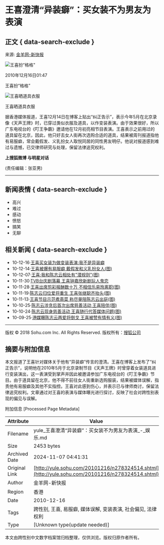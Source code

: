 # 王喜澄清“异装癖”：买女装不为男友为表演

## 正文 { data-search-exclude }


来源: [金羊网-新快报](https://www.ycwb.com/)

![王喜扮“格格"](https://photocdn.sohu.com/20070628/Img250815826.gif)

2010年12月16日01:47

王喜扮“格格”

![王喜晒道具衣服](https://photocdn.sohu.com/20101216/Img278324515.jpg)

王喜晒道具衣服

据香港媒体报道，王喜12月14日在博客上贴出“纠正告示”，表示今年5月在北京录像《天声王牌》时，已穿过类似衣服及道具，以作变装表演。由于效果很好，所以广东电视台的《叮王争霸》邀请他在12月初亮相节目表演。王喜表示之前用过的道具留在北京，因此，他只好去女人街再次选购合适的道具，结果被周刊报道指他有易服癖，常会戴假发、义乳扮女人取悦同居的同性男友明仔。他说对报道感到难过与遗憾，已交律师研究与处理，保留法律追究权利。

**上搜狐微博 与明星对话**

(责任编辑：张亚男)

---

## 新闻表情 { data-search-exclude }

- 高兴
- 难过
- 感动
- 愤怒
- 搞笑
- 无聊

## 相关新闻 { data-search-exclude }

- 10-12-16·[王喜买女装为做变装表演:我不是异装癖](https://yule.sohu.com/20101216/n278326425.shtml)
- 10-12-14·[王喜被爆有易服癖 戴假发和义乳扮女人(图)](https://yule.sohu.com/20101214/n278277726.shtml)
- 10-12-07·[王喜:我和陈志云相处有"潜规则"(图)](https://yule.sohu.com/20101207/n278134544.shtml)
- 10-11-30·[TVB台庆剧落幕 王喜钟嘉欣新剧玩人鬼恋](https://yule.sohu.com/20101130/n277995674.shtml)
- 10-11-28·[王喜出席剪彩报酬数十万 不相信乐易玲离职(图)](https://yule.sohu.com/20101128/n277964038.shtml)
- 10-11-19·[陈志云归位爱将重生 王喜张继聪齐抬头(图)](https://yule.sohu.com/20101119/n277745590.shtml)
- 10-11-13·[王喜节目示范煮斋菜 称尽量陪陈志云出庭(图)](https://yule.sohu.com/20101113/n277595038.shtml)
- 10-10-25·[陈志云涉贪后首次出席慈善活动 王喜陪伴(图)](https://yule.sohu.com/20101025/n276360716.shtml)
- 10-10-24·[陈志云现身慈善活动 王喜随行代答媒体问题(图)](https://yule.sohu.com/20101024/n276339273.shtml)
- 10-09-25·[港媒曝陈志云两爱将倒戈 王喜被赞有情有义(图)](https://yule.sohu.com/20100925/n275237412.shtml)

---

版权 © 2018 Sohu.com Inc. All Rights Reserved. 
版权所有：[搜狐公司](https://corp.sohu.com/s2007/copyright/)


## 摘要与附加信息

<!-- tcd_abstract -->
本文报道了王喜针对媒体关于他有“异装癖”传言的澄清。王喜在博客上发布了“纠正告示”，说明他在2010年5月于北京录制节目《天声王牌》时曾穿着女装道具进行变装演出，这一表演受到掌声并因此被邀请参加广东电视台的《叮王争霸》节目。由于道具留在北京，他不得不前往女人街重新选购服装，结果被媒体误解，指责他有易服癖及其他不实指控。王喜对此感到伤心，并表示已与律师商讨，保留法律追究权利。文章通过对王喜的表演与媒体曝光进行探讨，反映了社会对跨性别表现的偏见与误解。
<!-- tcd_abstract_end -->

附加信息 [Processed Page Metadata]

| Attribute       | Value                                  |
|-----------------|----------------------------------------|
| Filename        | yule_王喜澄清“异装癖”：买女装不为男友为表演_-_娱乐.md                             |
| Size            | 2453 bytes                           |
| Archived Date   | 2024-11-07 04:41:31                             |
| Original Link   | [http://yule.sohu.com/20101216/n278324514.shtml](http://yule.sohu.com/20101216/n278324514.shtml)                       |
| Author          | 金羊网-新快报                               |
| Region          | 香港                               |
| Date            | 2010-12-16                                 |
| Tags            | 跨性别, 王喜, 易服癖, 媒体误解, 变装表演, 社会偏见, 法律权利                                 |
| Type            | [Unknown type(update needed)]                                 |
<!-- tcd_table_end -->

本文由跨性别中文数字档案馆归档整理，仅供浏览。版权归原作者所有。

